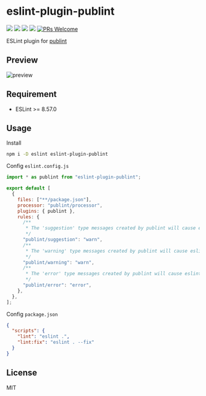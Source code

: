 # eslint-plugin-publint

[![](https://img.shields.io/npm/l/eslint-plugin-publint.svg)](https://github.com/zanminkian/git-validator/blob/main/LICENSE)
[![](https://img.shields.io/npm/v/eslint-plugin-publint.svg)](https://www.npmjs.com/package/eslint-plugin-publint)
[![](https://img.shields.io/npm/dm/eslint-plugin-publint.svg)](https://www.npmjs.com/package/eslint-plugin-publint)
[![](https://packagephobia.com/badge?p=eslint-plugin-publint)](https://packagephobia.com/result?p=eslint-plugin-publint)
[![PRs Welcome](https://img.shields.io/badge/PRs-welcome-brightgreen.svg)](https://makeapullrequest.com)

ESLint plugin for [publint](https://www.npmjs.com/package/publint)

## Preview

![preview](https://raw.githubusercontent.com/zanminkian/static/main/git-validator/eslint-plugin-publint-preview.png)

## Requirement

- ESLint >= 8.57.0

## Usage

Install

```sh
npm i -D eslint eslint-plugin-publint
```

Config `eslint.config.js`

```js
import * as publint from "eslint-plugin-publint";

export default [
  {
    files: ["**/package.json"],
    processor: "publint/processor",
    plugins: { publint },
    rules: {
      /**
       * The 'suggestion' type messages created by publint will cause eslint warns
       */
      "publint/suggestion": "warn",
      /**
       * The 'warning' type messages created by publint will cause eslint warns
       */
      "publint/warning": "warn",
      /**
       * The 'error' type messages created by publint will cause eslint errors
       */
      "publint/error": "error",
    },
  },
];
```

Config `package.json`

```json
{
  "scripts": {
    "lint": "eslint .",
    "lint:fix": "eslint . --fix"
  }
}
```

## License

MIT
